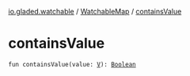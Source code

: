 [io.gladed.watchable](../index.md) / [WatchableMap](index.md) / [containsValue](./contains-value.md)

# containsValue

`fun containsValue(value: `[`V`](index.md#V)`): `[`Boolean`](https://kotlinlang.org/api/latest/jvm/stdlib/kotlin/-boolean/index.html)
